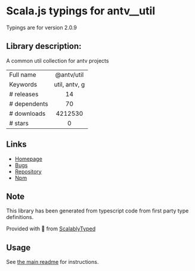 
# Scala.js typings for antv__util

Typings are for version 2.0.9

## Library description:
A common util collection for antv projects

|                    |                 |
| ------------------ | :-------------: |
| Full name          | @antv/util |
| Keywords           | util, antv, g |
| # releases         | 14 |
| # dependents       | 70 |
| # downloads        | 4212530 |
| # stars            | 0 |

## Links
- [Homepage](https://github.com/antvis/util#readme)
- [Bugs](https://github.com/antvis/util/issues)
- [Repository](https://github.com/antvis/util)
- [Npm](https://www.npmjs.com/package/%40antv%2Futil)
    


## Note
This library has been generated from typescript code from first party type definitions.

Provided with :purple_heart: from [ScalablyTyped](https://github.com/oyvindberg/ScalablyTyped)

## Usage
See [the main readme](../../readme.md) for instructions.


